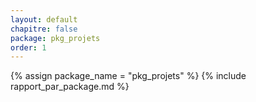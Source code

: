 ```yaml
---
layout: default
chapitre: false
package: pkg_projets
order: 1
---
```


{% assign package_name = "pkg_projets" %}
{% include rapport_par_package.md %}